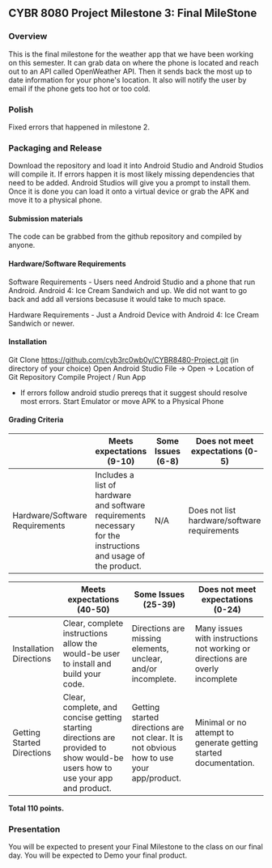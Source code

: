 ## CYBR 8080 Project Milestone 3: Final MileStone

### Overview
This is the final milestone for the weather app that we have been working on this semester. It can grab data on where the phone is located and reach out to an API called OpenWeather API. Then it sends back the most up to date information for your phone's location. It also will notify the user by email if the phone gets too hot or too cold.

### Polish
Fixed errors that happened in milestone 2.

### Packaging and Release
Download the repository and load it into Android Studio and Android Studios will compile it. If errors happen it is most likely missing dependencies that need to be added. Android Studios will give you a prompt to install them. Once it is done you can load it onto a virtual device or grab the APK and move it to a physical phone.

#### Submission materials
The code can be grabbed from the github repository and compiled by anyone.

#### Hardware/Software Requirements
Software Requirements - Users need Android Studio and a phone that run Android. Android 4: Ice Cream Sandwich and up. We did not want to go back and add all versions becasuse it would take to much space.

Hardware Requirements - Just a Android Device with Android 4: Ice Cream Sandwich or newer.

#### Installation
Git Clone https://github.com/cyb3rc0wb0y/CYBR8480-Project.git (in directory of your choice)
Open Android Studio
File -> Open -> Location of Git Repository
Compile Project / Run App
- If errors follow android studio prereqs that it suggest should resolve most errors.
Start Emulator or move APK to a Physical Phone

#### Grading Criteria
| | Meets expectations (9-10) | Some Issues (6-8) | Does not meet expectations (0-5)|
|---|---|---|---|
|Hardware/Software Requirements| Includes a list of hardware and software requirements necessary for the instructions and usage of the product. | N/A | Does not list hardware/software requirements |

| | Meets expectations (40-50) | Some Issues (25-39) | Does not meet expectations (0-24)|
|---|---|---|---|
|Installation Directions| Clear, complete instructions allow the would-be user to install and build your code.|Directions are missing elements, unclear, and/or incomplete. |Many issues with instructions not working or directions are overly incomplete|
|Getting Started Directions|Clear, complete, and concise getting starting directions are provided to show would-be users how to use your app and product.|Getting started directions are not clear. It is not obvious how to use your app/product.|Minimal or no attempt to generate getting started documentation.|

**Total 110 points.**

### Presentation
You will be expected to present your Final Milestone to the class on our final day. You will be expected to Demo your final product.
